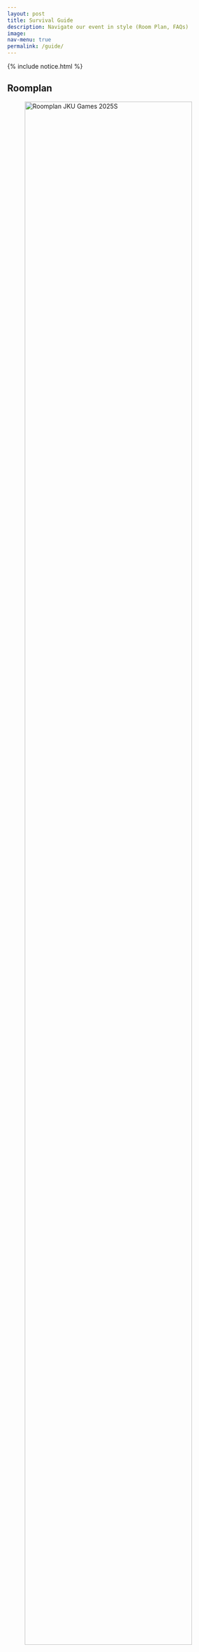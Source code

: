 ```yaml
---
layout: post
title: Survival Guide
description: Navigate our event in style (Room Plan, FAQs)
image: 
nav-menu: true
permalink: /guide/
---
```


{% include notice.html %}

## Roomplan
<figure>
  <a class="img" href="/OLD/Raumplan_JKU_Games_2025S.png">
    <img src="/OLD/Raumplan_JKU_Games_2025S.png" style="width: 95%; max-width: 1000px;"
      alt="Roomplan JKU Games 2025S" />
  </a>
    <figcaption></figcaption>
</figure>

### Kitchen
Throughout the event, we will provide free snacks, coffee and tea in the Kitchen.<br>
A Microwave and a Fridge can be found there as well. Please sign all things you place in the fridge with your name and 
don't use the whole place for yourself. It should go without saying, but other people's stuff is off-limits.

<!--
#### Red Bull
Coffee is not for you, but you could still use a boost?<br> 
<em>Red Bull</em> has supplied us with free drinks to keep your energy up! Cans will be restocked on Saturday at the 
<em>Red Bull Power Hour</em> at 8pm.
-->

#### Pizza
Periodically, we will also organize a Pizza delivery call to <a href="https://bella-casa.at/" target="_blank">Bella Casa</a> with 
special conditions.
You will be informed about when the next order takes place at the event, we currently plan on placing orders at around 
these times: <br>
* FR, 18:00
* FR, 19:30
* FR, 20:50
* SA, 12:00
* SA, 18:00
* SA, 19:30
* SA, 20:50

Please keep in mind that these pizza orders usually take about an hour to arrive.
Note that this is just an approximate schedule subject to change. Check out the Pizza-Channel on 
<a href="{{ site.discord_url }}" target="_blank">Discord</a> to receive live updates.<br>
You can only pay in cash, but don't worry, there is an ATM nearby.

#### LUI
The Linzer Uni Inn, the Student Union's bar, will be open on Friday. They are conveniently located in the same building: 
You can get a drink and some snacks there as well, and play Billiards or Darts. Check out their 
<a href="https://oeh.jku.at/en/oeh-jku/departments/lui" target="_blank">website</a> and 
<a href="https://www.facebook.com/LUI.LinzerUniInn" target="_blank">Facebook page</a> 
for more information.

Open on Friday, 17:00-02:00.

#### More Food
Some selected other food opportunities nearby:

* Supermarkets:
  * Spar JKU Campus: Friday 07:30-18:00
  * Winkler Markt: Friday 07:30-18:30, Saturday 07:30-17:00
  * Penny: Friday 07:15-19:30, Saturday 07:15-18:00
* Restaurants:
  * Grüne Papaya (Thai): Friday 18:00-22:00
  * Burgerista:  Friday + Saturday 10:30-22:00 Uhr
  * Uni Pizza: Friday 10:00-21:30
  * Teichwerk: Friday 09:00-22:00, Saturday 09:00-15:00

For more inspiration, check out <a href="https://www.jku.at/en/campus/recreation/food-drink/" target="_blank">JKU's food guide</a>!

### Resting-Area
If you need a short break or want to recover from an intense Pen & Paper Adventure or a stressful CS-Match, you can 
chill in our Resting-Area on the second floor. Please bring your own sleeping bags or mattresses. 

## Awareness Team
Like all of our bigger events, the JKU Games makes use of Awareness Teams. Awareness Team members wear magenta high-vis vests.

Awareness Teams are here to listen to you and ensure that everyone can enjoy the event. If you don't feel comfortable 
because of a specific person or about a certain situation in our control, or if you simply want to talk, you can always 
contact a member of the Awareness Team. They will handle your request confidentially and bring up your problem anonymously 
with other relevant members of the Orga Team if necessary. We will then try to sort the issue out as quickly as possible. 
Find out more <a href="https://oeh.jku.at/en/study/technik-und-naturwissenschaften/informatik/team/awareness-teams" target="_blank">here</a>!

If you can't find an Awareness Team member, check in with the Infopoint and have them fetch one for you.

---

## FAQs

### Is there an entrance fee?
No, the JKU Games are a completely free event. We are entirely funded by sponsorships and via means of the student union 
(ÖH TNF). Naturally, we are always happy about any donations as well. All left-over funding will be re-invested in other 
events.

### Can I reserve a space?
There are no general reservations for our event. Given our truly massive location, we usually have enough space for you all.

Some of our activities (such as [Tournaments](/./tournaments) and [Pen and Papers](/./penandpaper)) require reservation, however. Get a free 
ticket to reserve a slot, see the respective sections for more. If you want to make sure that you will get a place for 
your PC in the LAN-Area, you can also reserve a spot [there](/./lan).

### Do I need to bring anything?
Depends on what you are up to: If you want to play Computer Games, you will have to bring your own PC and peripherals. 
We will hook you up with LAN and power - see the [LAN section](/./lan) for more details. If you are only here for the 
DICE area, you should be good, but you can bring your favorite games of course just in case we missed it.
If you plan on staying for longer, you might want to bring a bit of money for food orders, and a sleeping bag.
Most importantly, don't forget to bring your friends :P

### Can I bring alcohol?
We firmly believe that the activities offered can be enjoyed without alcohol as well. Nevertheless, we tolerate alcohol 
as long as it is not disturbing our guests and the event (see the [AGBs](/./rules) for a more binding definition). 
Naturally, all alcohol you bring is for personal consumption, please abide to rules on the protection of minors etc.

### Can I bring my dog / cat / pet hamster?
Since we are using university facilities, we have to oblige to the JKU's house rules. This means that you are unfortunately 
not allowed to bring any pets inside the building. Naturally, service animals and your computer mouse are an exception.

### Is there an age requirement?
Yes, all participants must be at least 16 years old, or have to be accompanied by a legal guardian. This is mostly due 
to the nature of our Games being an over-night event.

### Can I bring a friend?
Please do! While the event is primarily targeted at people studying or working at the JKU and at pupils considering a 
study here, your friends and family are very welcome to join as well.

### Why are you closed on Sunday Afternoon?
Throughout the last years, we have continuously extended our opening times and can provide you with almost 40 hours of 
fun. Unfortunately, since we are a team of volunteers, we are simply not able to find the people required to add an 
additional day of shifts (e.g. for our service point, game rental etc.).<br>
As you can probably imagine, it also takes quite some time to clean up after an event like ours, especially since we 
have expanded the event area quite a bit. As our locations usually need to be ready for regular university events on 
Monday, we run into problems here as well.<br>
And finally, the main organizers tend to be awake throughout most of the event - we desperately need the sleep by Sunday 
morning, I can tell you as much :P 

### Why don't you offer X and Y?
Since our resources are limited, we always have to choose carefully what to offer. If you have an idea that could fit 
our event, please don't hesitate to [contact us](/./about) - we'll try our best to implement it!<br>
The chances are even higher if you are willing to organize it yourself, so please mention this in your request as well!

Here are some common requests that we will most likely not be able to fulfill:
* Karaoke / SingStar: Too noisy
* Drinking Games: Not really in the spirit of the event
* More free snacks: We understand the desire, but we are working with a limited budget, sorry! 

### I don't feel comfortable at the event
If you don't feel comfortable because of a specific person or about a certain situation in our control, please inform us. 
We will try our best to help you out!

You can contact us via [games@oeh.jku.at](mailto:games@oeh.jku.at) or using our <a href="{{ site.discord_url }}" target="_blank">Discord Server</a>. If your 
situation is of a more private nature, please contact our Awareness Team directly - see above for more. 

### How can I help the organizers?
Since we are a team of volunteers, we are happy for any help! Please check out the [About Page](/./about) for more.

You can also help us at the event by simply cleaning up after yourself and reminding others to do the same. This way, 
we as the organizers also get more time to enjoy the event ourselves!

### The Games are over, what do I do now?!
We understand the sudden feeling of dread and despair once the JKU Games are edging closer towards their last hour. 
Fortunately, there are some other ways the spirit of the Games can stay with you until the next edition can be celebrated!
* **Game and Dine**: If you like good food and games (both the classical and especially the electronic kind), 
[Game and Dine](https://www.instagram.com/game_and_dine) has got you covered with playing nights, regulars' tables etc.! 
They are not paying us, we are just fans - say hi from us!
* **External Partners**: Some of our external partners who provided activities at the JKU Games also have their own events. [Check them out!](/./about/#external-partners)
* **JKU Gaming Discord**: If you enjoyed our Discord and are sad to see it get locked down again after the event, you can join the [JKU Gaming Community](https://discord.gg/Wfb2KbnRZV).
* **Next JKU Games**: If everything else fails, maybe the outlook for the next JKU Games can keep your hopes up: 
We are already planning to have the next Games on 05.12.-07.12.2025!

## Ask Us Anything
If you still have questions, feel free to contact us via [games@oeh.jku.at](mailto:games@oeh.jku.at) or using our 
<a href="{{ site.discord_url }}" target="_blank">Discord Server</a>!

If you are already at the event, simply hit up our Infopoint!
